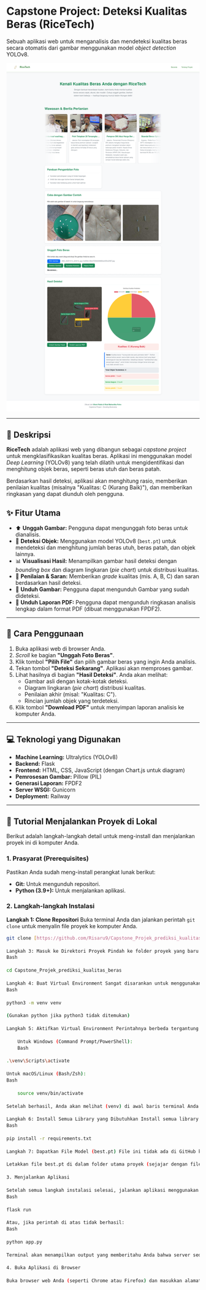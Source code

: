 # Capstone Project: Deteksi Kualitas Beras (RiceTech)

Sebuah aplikasi web untuk menganalisis dan mendeteksi kualitas beras secara otomatis dari gambar menggunakan model *object detection* YOLOv8.

![Tangkapan Layar Aplikasi RiceTech](static/assets/Web.png)

---

## 📖 Deskripsi

**RiceTech** adalah aplikasi web yang dibangun sebagai *capstone project* untuk mengklasifikasikan kualitas beras. Aplikasi ini menggunakan model *Deep Learning* (YOLOv8) yang telah dilatih untuk mengidentifikasi dan menghitung objek beras, seperti beras utuh dan beras patah.

Berdasarkan hasil deteksi, aplikasi akan menghitung rasio, memberikan penilaian kualitas (misalnya "Kualitas: C (Kurang Baik)"), dan memberikan ringkasan yang dapat diunduh oleh pengguna.

## ✨ Fitur Utama

* ⬆️ **Unggah Gambar:** Pengguna dapat mengunggah foto beras untuk dianalisis.
* 🤖 **Deteksi Objek:** Menggunakan model YOLOv8 (`best.pt`) untuk mendeteksi dan menghitung jumlah beras utuh, beras patah, dan objek lainnya.
* 📊 **Visualisasi Hasil:** Menampilkan gambar hasil deteksi dengan *bounding box* dan diagram lingkaran (*pie chart*) untuk distribusi kualitas.
* 📝 **Penilaian & Saran:** Memberikan *grade* kualitas (mis. A, B, C) dan saran berdasarkan hasil deteksi.
* 📄 **Unduh Gambar:** Pengguna dapat mengunduh Gambar yang sudah dideteksi.
* 📄 **Unduh Laporan PDF:** Pengguna dapat mengunduh ringkasan analisis lengkap dalam format PDF (dibuat menggunakan FPDF2).

---

## 🚀 Cara Penggunaan

1.  Buka aplikasi web di browser Anda.
2.  *Scroll* ke bagian **"Unggah Foto Beras"**.
3.  Klik tombol **"Pilih File"** dan pilih gambar beras yang ingin Anda analisis.
4.  Tekan tombol **"Deteksi Sekarang"**. Aplikasi akan memproses gambar.
5.  Lihat hasilnya di bagian **"Hasil Deteksi"**. Anda akan melihat:
    * Gambar asli dengan kotak-kotak deteksi.
    * Diagram lingkaran (*pie chart*) distribusi kualitas.
    * Penilaian akhir (misal: "Kualitas: C").
    * Rincian jumlah objek yang terdeteksi.
6.  Klik tombol **"Download PDF"** untuk menyimpan laporan analisis ke komputer Anda.

---

## 💻 Teknologi yang Digunakan

* **Machine Learning:** Ultralytics (YOLOv8)
* **Backend:** Flask
* **Frontend:** HTML, CSS, JavaScript (dengan Chart.js untuk diagram)
* **Pemrosesan Gambar:** Pillow (PIL)
* **Generasi Laporan:** FPDF2
* **Server WSGI:** Gunicorn
* **Deployment:** Railway

---

## 🔧 Tutorial Menjalankan Proyek di Lokal

Berikut adalah langkah-langkah detail untuk meng-install dan menjalankan proyek ini di komputer Anda.

### 1. Prasyarat (Prerequisites)

Pastikan Anda sudah meng-install perangkat lunak berikut:
* **Git:** Untuk mengunduh repositori.
* **Python (3.9+):** Untuk menjalankan aplikasi.

### 2. Langkah-langkah Instalasi

**Langkah 1: Clone Repositori**
Buka terminal Anda dan jalankan perintah `git clone` untuk menyalin file proyek ke komputer Anda.
```bash
git clone [https://github.com/Risaru9/Capstone_Projek_prediksi_kualitas_beras.git](https://github.com/Risaru9/Capstone_Projek_prediksi_kualitas_beras.git)

Langkah 3: Masuk ke Direktori Proyek Pindah ke folder proyek yang baru saja Anda clone.
Bash

cd Capstone_Projek_prediksi_kualitas_beras

Langkah 4: Buat Virtual Environment Sangat disarankan untuk menggunakan virtual environment (venv) agar library yang Anda install tidak bercampur dengan proyek lain.
Bash

python3 -m venv venv

(Gunakan python jika python3 tidak ditemukan)

Langkah 5: Aktifkan Virtual Environment Perintahnya berbeda tergantung sistem operasi Anda.

    Untuk Windows (Command Prompt/PowerShell):
    Bash

.\venv\Scripts\activate

Untuk macOS/Linux (Bash/Zsh):
Bash

    source venv/bin/activate

Setelah berhasil, Anda akan melihat (venv) di awal baris terminal Anda.

Langkah 6: Install Semua Library yang Dibutuhkan Install semua library yang terdaftar di requirements.txt menggunakan pip.
Bash

pip install -r requirements.txt

Langkah 7: Dapatkan File Model (best.pt) File ini tidak ada di GitHub karena ukurannya besar (sesuai .gitignore). Anda harus mengunduh file best.pt secara manual dari sumber lain (misal: Google Drive, dll.).

Letakkan file best.pt di dalam folder utama proyek (sejajar dengan file app.py).

3. Menjalankan Aplikasi

Setelah semua langkah instalasi selesai, jalankan aplikasi menggunakan perintah berikut:
Bash

flask run

Atau, jika perintah di atas tidak berhasil:
Bash

python app.py

Terminal akan menampilkan output yang memberitahu Anda bahwa server sedang berjalan, biasanya di alamat: * Running on http://127.0.0.1:5000

4. Buka Aplikasi di Browser

Buka browser web Anda (seperti Chrome atau Firefox) dan masukkan alamat http://127.0.0.1:5000. Sekarang Anda dapat menggunakan aplikasi RiceTech secara lokal!



